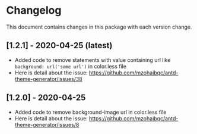 # Changelog
This document contains changes in this package with each version change.

## [1.2.1] - 2020-04-25 (latest)
- Added code to remove statements with value containing url like `background: url('some url')`  in color.less file
- Here is detail about the issue: https://github.com/mzohaibqc/antd-theme-generator/issues/38

## [1.2.0] - 2020-04-25
- Added code to remove background-image url in color.less file
- Here is detail about the issue: https://github.com/mzohaibqc/antd-theme-generator/issues/8
